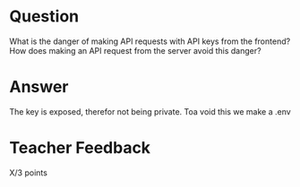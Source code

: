 # Question

What is the danger of making API requests with API keys from the frontend? How does making an API request from the server avoid this danger?

# Answer
The key is exposed, therefor not being private. Toa void this we make a .env
# Teacher Feedback

X/3 points